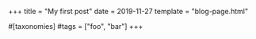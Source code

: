 +++
title = "My first post"
date = 2019-11-27
template = "blog-page.html"

#[taxonomies]
#tags = ["foo", "bar"]
+++
